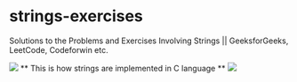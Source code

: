 # strings-exercises
Solutions to the Problems and Exercises Involving Strings || GeeksforGeeks, LeetCode, Codeforwin etc.


<img src="https://www.prismnet.com/~mcmahon/Images/ptrstring.gif">
** This is how strings are implemented in C language **


<img src = "https://i1.wp.com/simplesnippets.tech/wp-content/uploads/2018/03/c-c-style-strings.jpg?resize=766%2C344&ssl=1">
